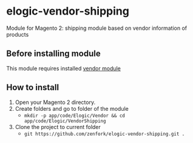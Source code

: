 # elogic-vendor-shipping
Module for Magento 2: shipping module based on vendor information of products

## Before installing module
This module requires installed [vendor module](https://github.com/zenfork/elogic-vendor)

## How to install
1. Open your Magento 2 directory.
1. Create folders and go to folder of the module
   - `mkdir -p app/code/Elogic/Vendor && cd app/code/Elogic/VendorShipping`
1. Clone the project to current folder
   - `git https://github.com/zenfork/elogic-vendor-shipping.git .`
